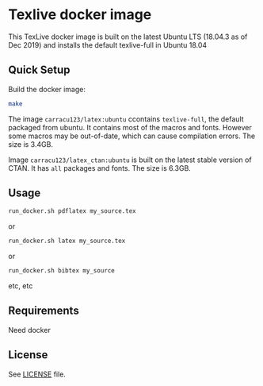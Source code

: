# Texlive docker image

This TexLive docker image is built on the latest Ubuntu LTS (18.04.3 as of Dec 2019) and installs the default
texlive-full in Ubuntu 18.04

Quick Setup
-----------

Build the docker image:
```bash
make
```
The image `carracu123/latex:ubuntu` ccontains `texlive-full`, the default packaged from ubuntu. It contains most of the macros and fonts. However some macros
may be out-of-date, which can cause compilation errors. The size is 3.4GB.

Image `carracu123/latex_ctan:ubuntu` is built on the latest stable version of CTAN. It has `all` packages and fonts. The size is 6.3GB.

Usage
------------

```bash
run_docker.sh pdflatex my_source.tex
```
or
```bash
run_docker.sh latex my_source.tex
```
or
```bash
run_docker.sh bibtex my_source
```

etc, etc

Requirements
------------

Need docker


License
-------

See [LICENSE](LICENSE) file.
